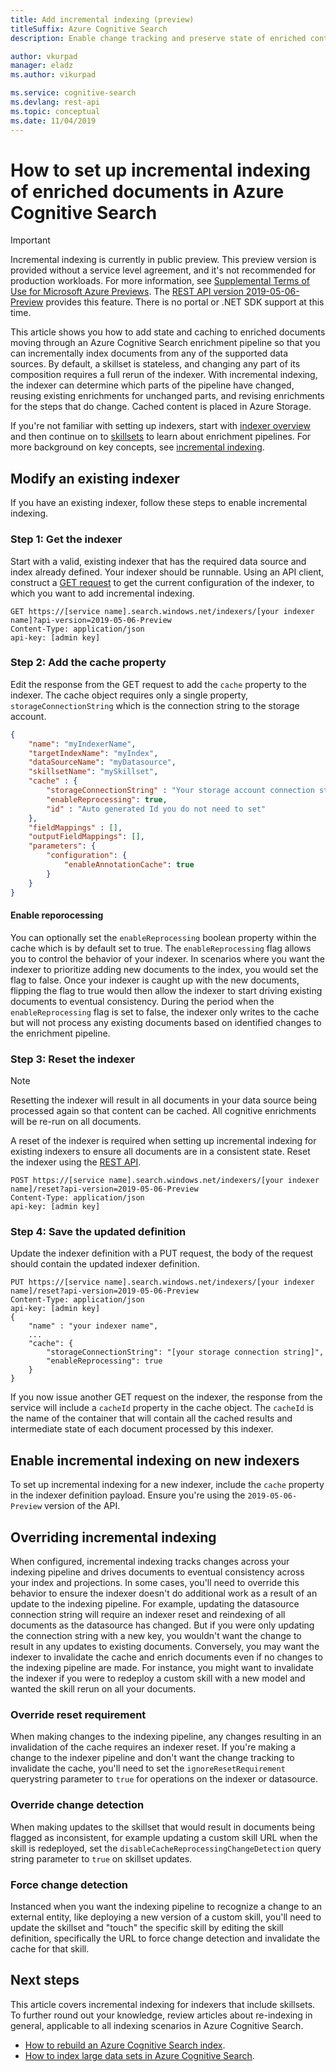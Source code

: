 ```yaml
---
title: Add incremental indexing (preview) 
titleSuffix: Azure Cognitive Search
description: Enable change tracking and preserve state of enriched content for controlled processing in a cognitive skillset. This feature is currently in public preview.

author: vkurpad 
manager: eladz
ms.author: vikurpad

ms.service: cognitive-search
ms.devlang: rest-api
ms.topic: conceptual
ms.date: 11/04/2019
---
```


# How to set up incremental indexing of enriched documents in Azure Cognitive Search

> [!IMPORTANT] 
> Incremental indexing is currently in public preview. This preview version is provided without a service level agreement, and it's not recommended for production workloads. For more information, see [Supplemental Terms of Use for Microsoft Azure Previews](https://azure.microsoft.com/support/legal/preview-supplemental-terms/). 
> The [REST API version 2019-05-06-Preview](search-api-preview.md) provides this feature. There is no portal or .NET SDK support at this time.

This article shows you how to add state and caching to enriched documents moving through an Azure Cognitive Search enrichment pipeline so that you can incrementally index documents from any of the supported data sources. By default, a skillset is stateless, and changing any part of its composition requires a full rerun of the indexer. With incremental indexing, the indexer can determine which parts of the pipeline have changed, reusing existing enrichments for unchanged parts, and revising enrichments for the steps that do change. Cached content is placed in Azure Storage.

If you're not familiar with setting up indexers, start with [indexer overview](search-indexer-overview.md) and then continue on to [skillsets](cognitive-search-working-with-skillsets.md) to learn about enrichment pipelines. For more background on key concepts, see [incremental indexing](cognitive-search-incremental-indexing-conceptual.md).

## Modify an existing indexer

If you have an existing indexer, follow these steps to enable incremental indexing.

### Step 1: Get the indexer

Start with a valid, existing indexer that has the required data source and index already defined. Your indexer should be runnable. Using an API client, construct a [GET request](https://docs.microsoft.com/rest/api/searchservice/get-indexer) to get the current configuration of the indexer, to which you want to add incremental indexing.

```http
GET https://[service name].search.windows.net/indexers/[your indexer name]?api-version=2019-05-06-Preview
Content-Type: application/json
api-key: [admin key]
```

### Step 2: Add the cache property

Edit the response from the GET request to add the `cache` property to the indexer. The cache object requires only a single property, `storageConnectionString` which is the connection string to the storage account. 

```json
{
    "name": "myIndexerName",
    "targetIndexName": "myIndex",
    "dataSourceName": "myDatasource",
    "skillsetName": "mySkillset",
    "cache" : {
        "storageConnectionString" : "Your storage account connection string",
        "enableReprocessing": true,
        "id" : "Auto generated Id you do not need to set"
    },
    "fieldMappings" : [],
    "outputFieldMappings": [],
    "parameters": {
        "configuration": {
            "enableAnnotationCache": true
        }
    }
}
```
#### Enable reporocessing

You can optionally set the `enableReprocessing` boolean property within the cache which is by default set to true. The `enableReprocessing` flag allows you to control the behavior of your indexer. In scenarios where you want the indexer to prioritize adding new documents to the index, you would set the flag to false. Once your indexer is caught up with the new documents, flipping the flag to true would then allow the indexer to start driving existing documents to eventual consistency. During the period when the `enableReprocessing` flag is set to false, the indexer only writes to the cache but will not process any existing documents based on identified changes to the enrichment pipeline.

### Step 3: Reset the indexer

> [!NOTE]
> Resetting the indexer will result in all documents in your data source being processed again so that content can be cached. All cognitive enrichments will be re-run on all documents.
>

A reset of the indexer is required when setting up incremental indexing for existing indexers to ensure all documents are in a consistent state. Reset the indexer using the [REST API](https://docs.microsoft.com/rest/api/searchservice/reset-indexer).

```http
POST https://[service name].search.windows.net/indexers/[your indexer name]/reset?api-version=2019-05-06-Preview
Content-Type: application/json
api-key: [admin key]
```

### Step 4: Save the updated definition

Update the indexer definition with a PUT request, the body of the request should contain the updated indexer definition.

```http
PUT https://[service name].search.windows.net/indexers/[your indexer name]/reset?api-version=2019-05-06-Preview
Content-Type: application/json
api-key: [admin key]
{
    "name" : "your indexer name",
    ...
    "cache": {
        "storageConnectionString": "[your storage connection string]",
        "enableReprocessing": true
    }
}
```

If you now issue another GET request on the indexer, the response from the service will include a `cacheId` property in the cache object. The `cacheId` is the name of the container that will contain all the cached results and intermediate state of each document processed by this indexer.

## Enable incremental indexing on new indexers

To set up incremental indexing for a new indexer, include the `cache` property in the indexer definition payload. Ensure you're using the `2019-05-06-Preview` version of the API.

## Overriding incremental indexing

When configured, incremental indexing tracks changes across your indexing pipeline and drives documents to eventual consistency across your index and projections. In some cases, you'll need to override this behavior to ensure the indexer doesn't do additional work as a result of an update to the indexing pipeline. For example, updating the datasource connection string will require an indexer reset and reindexing of all documents as the datasource has changed. But if you were only updating the connection string with a new key, you wouldn't want the change to result in any updates to existing documents. Conversely, you may want the indexer to invalidate the cache and enrich documents even if no changes to the indexing pipeline are made. For instance, you might want to invalidate the indexer if you were to redeploy a custom skill with a new model and wanted the skill rerun on all your documents.

### Override reset requirement

When making changes to the indexing pipeline, any changes resulting in an invalidation of the cache requires an indexer reset. If you're making a change to the indexer pipeline and don't want the change tracking to invalidate the cache, you'll need to set the `ignoreResetRequirement` querystring parameter to `true` for operations on the indexer or datasource.

### Override change detection

When making updates to the skillset that would result in documents being flagged as inconsistent, for example updating a custom skill URL when the skill is redeployed, set the `disableCacheReprocessingChangeDetection` query string parameter to `true` on skillset updates.

### Force change detection

Instanced when you want the indexing pipeline to recognize a change to an external entity, like deploying a new version of a custom skill, you'll need to update the skillset and "touch" the specific skill by editing the skill definition, specifically the URL to force change detection and invalidate the cache for that skill.

## Next steps

This article covers incremental indexing for indexers that include skillsets. To further round out your knowledge, review articles about re-indexing in general, applicable to all indexing scenarios in Azure Cognitive Search.

+ [How to rebuild an Azure Cognitive Search index](search-howto-reindex.md). 
+ [How to index large data sets in Azure Cognitive Search](search-howto-large-index.md). 
